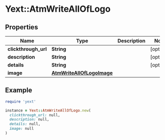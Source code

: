 # Yext::AtmWriteAllOfLogo

## Properties

| Name | Type | Description | Notes |
| ---- | ---- | ----------- | ----- |
| **clickthrough_url** | **String** |  | [optional] |
| **description** | **String** |  | [optional] |
| **details** | **String** |  | [optional] |
| **image** | [**AtmWriteAllOfLogoImage**](AtmWriteAllOfLogoImage.md) |  |  |

## Example

```ruby
require 'yext'

instance = Yext::AtmWriteAllOfLogo.new(
  clickthrough_url: null,
  description: null,
  details: null,
  image: null
)
```

